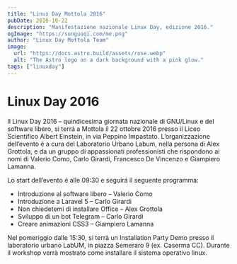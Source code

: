 ```yaml
---
title: "Linux Day Mottola 2016"
pubDate: 2016-10-22
description: "Manifestazione nazionale Linux Day, edizione 2016."
ogImage: "https://sunguoqi.com/me.png"
author: "Linux Day Mottola Team"
image:
  url: "https://docs.astro.build/assets/rose.webp"
  alt: "The Astro logo on a dark background with a pink glow."
tags: ["linuxday"]
---
```


# Linux Day 2016

Il Linux Day 2016 – quindicesima giornata nazionale di GNU/Linux e del software libero, si terrá a Mottola il 22 ottobre 2016 presso il Liceo Scientifico Albert Einstein, in via Peppino Impastato. L’organizzazione dell’evento é a cura del Laboratorio Urbano Labum, nella persona di Alex Grottola, e da un gruppo di appassionati professionisti che rispondono ai nomi di Valerio Como, Carlo Girardi, Francesco De Vincenzo e Giampiero Lamanna.

Lo start dell’evento é alle 09:30 e seguirá il seguente programma:

- Introduzione al software libero – Valerio Como
- Introduzione a Laravel 5 – Carlo Girardi
- Non chiedetemi di installare Office – Alex Grottola
- Sviluppo di un bot Telegram – Carlo Girardi
- Creare animazioni CSS3 – Giampiero Lamanna

Nel pomeriggio dalle 15:30, si terrà un Installation Party Demo presso il laboratorio urbano LabUM, in piazza Semeraro 9 (ex. Caserma CC). Durante il workshop verrà mostrato come installare il sistema operativo linux.